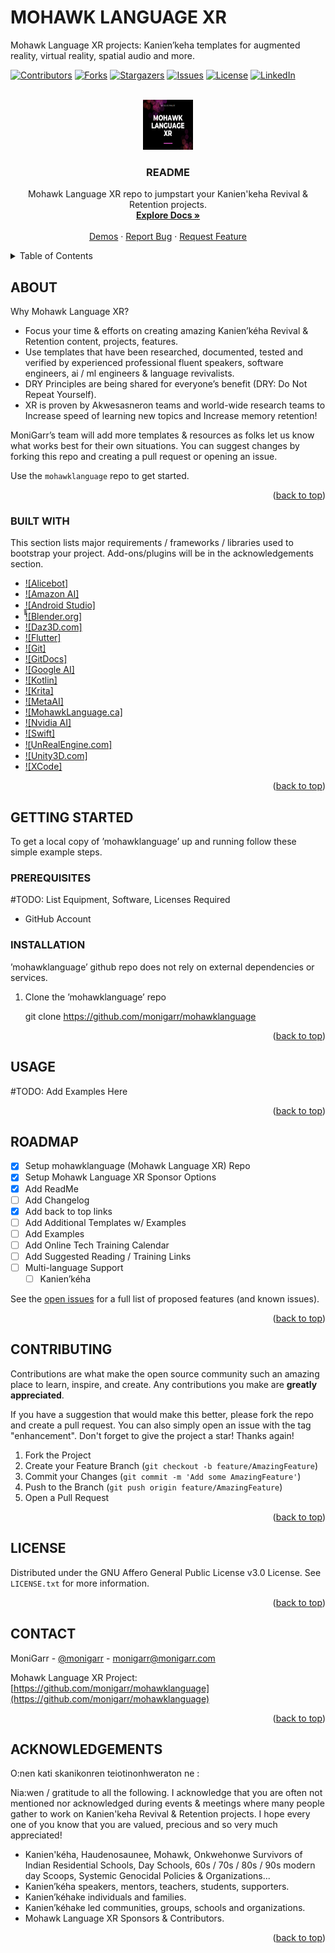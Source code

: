 # MOHAWK LANGUAGE XR
Mohawk Language XR projects: Kanien’keha templates for augmented reality, virtual reality, spatial audio and more.

<a name="readme-top"></a>

<!-- PROJECT SHIELDS -->
<!--
*** I'm using markdown "reference style" links for readability.
*** Reference links are enclosed in brackets [ ] instead of parentheses ( ).
*** See the bottom of this document for the declaration of the reference variables
*** for contributors-url, forks-url, etc. This is an optional, concise syntax you may use.
*** https://www.markdownguide.org/basic-syntax/#reference-style-links
-->
[![Contributors][contributors-shield]][contributors-url]
[![Forks][forks-shield]][forks-url]
[![Stargazers][stars-shield]][stars-url]
[![Issues][issues-shield]][issues-url]
[![License][license-shield]][license-url]
[![LinkedIn][linkedin-shield]][linkedin-url]



<!-- PROJECT LOGO -->
<br />
<div align="center">
  <a href="https://github.com/monigarr/mohawklanguage">
    <img src="Screenshot 2022-08-18 020221.png" alt="Logo" width="80" height="80">
  </a>

  <h3 align="center">README</h3>

  <p align="center">
    Mohawk Language XR repo to jumpstart your Kanien'keha Revival & Retention projects.
    <br />
    <a href="https://github.com/monigarr/mohawklanguage"><strong>Explore Docs »</strong></a>
    <br />
    <br />
    <a href="https://github.com/monigarr/mohawklanguage">Demos</a>
    ·
    <a href="https://github.com/monigarr/mohawklanguage/issues">Report Bug</a>
    ·
    <a href="https://github.com/monigarr/mohawklanguage/issues">Request Feature</a>
  </p>
</div>



<!-- TABLE OF CONTENTS -->
<details>
  <summary>Table of Contents</summary>
  <ol>
    <li>
      <a href="#about-the-project">About The Project</a>
      <ul>
        <li><a href="#built-with">Built With</a></li>
      </ul>
    </li>
    <li>
      <a href="#getting-started">Getting Started</a>
      <ul>
        <li><a href="#prerequisites">Prerequisites</a></li>
        <li><a href="#installation">Installation</a></li>
      </ul>
    </li>
    <li><a href="#usage">Usage</a></li>
    <li><a href="#roadmap">Roadmap</a></li>
    <li><a href="#contributing">Contributing</a></li>
    <li><a href="#license">License</a></li>
    <li><a href="#contact">Contact</a></li>
    <li><a href="#acknowledgments">Acknowledgments</a></li>
  </ol>
</details>



<!-- ABOUT THE PROJECT -->
## ABOUT

<!-- TODO: Update image [![Product Name Screen Shot][product-screenshot]](Screenshot 2022-08-18 020221.png)-->


Why Mohawk Language XR?
* Focus your time & efforts on creating amazing Kanien’kéha Revival & Retention content, projects, features.
* Use templates that have been researched, documented, tested and verified by experienced professional fluent speakers, software engineers, ai / ml engineers & language revivalists.
* DRY Principles are being shared for everyone’s benefit (DRY: Do Not Repeat Yourself).
* XR is proven by Akwesasneron teams and world-wide research teams to Increase speed of learning new topics and Increase memory retention! 

MoniGarr’s team will add more templates & resources as folks let us know what works best for their own situations. You can suggest changes by forking this repo and creating a pull request or opening an issue.

Use the `mohawklanguage` repo to get started.

<p align="right">(<a href="#readme-top">back to top</a>)</p>



### BUILT WITH

This section lists major requirements / frameworks / libraries used to bootstrap your project. Add-ons/plugins will be in the acknowledgements section.

* [![Alicebot]][Alicebot-url]
* [![Amazon AI]][AmazonAI-url]
* ̱̱̱̱̱[![Android Studio]][AndroidStudio-url]
* [![Blender.org]][Blender-url]
* [![Daz3D.com]][Daz-url]
* [![Flutter]][Flutter-url]
* [![Git]][Git-url]
* [![GitDocs]][GitDocs-url]
* [![Google AI]][GoogleAI-url]
* [![Kotlin]][Kotlin-url]
* [![Krita]][Krita-url]
* [![MetaAI]][MetaAI-url]
* [![MohawkLanguage.ca]][MohawkLanguage-url]
* [![Nvidia AI]][NvidiaAI-url]
* [![Swift]][Swift-url]
* [![̱UnRealEngine.com]][UE-url]
* [![Unity3D.com]][Unity-url]
* [![XCode]][Xcode-url]


<p align="right">(<a href="#readme-top">back to top</a>)</p>



<!-- GETTING STARTED -->
## GETTING STARTED

To get a local copy of ’mohawklanguage’ up and running follow these simple example steps.

### PREREQUISITES

#TODO: List Equipment, Software, Licenses Required
* GitHub Account

### INSTALLATION

’mohawklanguage’ github repo does not rely on external dependencies or services.

1. Clone the ’mohawklanguage’ repo
   
   git clone https://github.com/monigarr/mohawklanguage 


<p align="right">(<a href="#readme-top">back to top</a>)</p>



<!-- USAGE EXAMPLES -->
## USAGE

#TODO: Add Examples Here

<p align="right">(<a href="#readme-top">back to top</a>)</p>



<!-- ROADMAP -->
## ROADMAP

- [x] Setup mohawklanguage (Mohawk Language XR) Repo
- [x] Setup Mohawk Language XR Sponsor Options
- [x] Add ReadMe
- [ ] Add Changelog
- [x] Add back to top links
- [ ] Add Additional Templates w/ Examples
- [ ] Add Examples
- [ ] Add Online Tech Training Calendar 
- [ ] Add Suggested Reading / Training Links
- [ ] Multi-language Support
    - [ ] Kanien’kéha

See the [open issues](https://github.com/monigarr/mohawklanguage/issues) for a full list of proposed features (and known issues).

<p align="right">(<a href="#readme-top">back to top</a>)</p>



<!-- CONTRIBUTING -->
## CONTRIBUTING

Contributions are what make the open source community such an amazing place to learn, inspire, and create. Any contributions you make are **greatly appreciated**.

If you have a suggestion that would make this better, please fork the repo and create a pull request. You can also simply open an issue with the tag "enhancement".
Don't forget to give the project a star! Thanks again!

1. Fork the Project
2. Create your Feature Branch (`git checkout -b feature/AmazingFeature`)
3. Commit your Changes (`git commit -m 'Add some AmazingFeature'`)
4. Push to the Branch (`git push origin feature/AmazingFeature`)
5. Open a Pull Request

<p align="right">(<a href="#readme-top">back to top</a>)</p>



<!-- LICENSE -->
## LICENSE

Distributed under the GNU Affero General Public License v3.0 License. See `LICENSE.txt` for more information.

<p align="right">(<a href="#readme-top">back to top</a>)</p>



<!-- CONTACT -->
## CONTACT

MoniGarr - [@monigarr](https://twitter.com/monigarr) - monigarr@monigarr.com

Mohawk Language XR Project: [https://github.com/monigarr/mohawklanguage](https://github.com/monigarr/mohawklanguage)

<p align="right">(<a href="#readme-top">back to top</a>)</p>



<!-- ACKNOWLEDGMENTS -->
## ACKNOWLEDGEMENTS
O:nen kati skanikonren teiotinonhweraton ne : 

Nia:wen / gratitude to all the following. I acknowledge that you are often not mentioned nor acknowledged during events & meetings where many people gather to work on Kanien'keha Revival & Retention projects. 
I hope every one of you know that you are valued, precious and so very much appreciated! 

* Kanien'kéha, Haudenosaunee, Mohawk, Onkwehonwe Survivors of Indian Residential Schools, Day Schools, 60s / 70s / 80s / 90s modern day Scoops, Systemic Genocidal Policies & Organizations...
* Kanien’kéha speakers, mentors, teachers, students, supporters.
* Kanien’kéhake individuals and families.
* Kanien’kéhake led communities, groups, schools and organizations.
* Mohawk Language XR Sponsors & Contributors.


<p align="right">(<a href="#readme-top">back to top</a>)</p>



<!-- MARKDOWN LINKS & IMAGES -->
<!-- https://www.markdownguide.org/basic-syntax/#reference-style-links -->
[contributors-shield]: https://img.shields.io/github/contributors/monigarr/mohawklanguage.svg?style=for-the-badge
[contributors-url]: https://github.com/monigarr/mohawklanguage/graphs/contributors
[forks-shield]: https://img.shields.io/github/forks/monigarr/mohawklanguage.svg?style=for-the-badge
[forks-url]: https://github.com/monigarr/mohawklanguage/network/members
[stars-shield]: https://img.shields.io/github/stars/monigarr/mohawklanguage.svg?style=for-the-badge
[stars-url]: https://github.com/monigarr/mohawklanguage/stargazers
[issues-shield]: https://img.shields.io/github/issues/monigarr/mohawklanguage.svg?style=for-the-badge
[issues-url]: https://github.com/monigarr/mohawklanguage/issues
[license-shield]: https://img.shields.io/github/license/monigarr/mohawklanguage.svg?style=for-the-badge
[license-url]: https://github.com/monigarr/mohawklanguage/blob/master/LICENSE.txt
[linkedin-shield]: https://img.shields.io/badge/-LinkedIn-black.svg?style=for-the-badge&logo=linkedin&colorB=555
[linkedin-url]: https://linkedin.com/in/monigarr
[Alicebot-url]: https://www.alicebot.org
[AmazonAI-url]: https://aws.amazon.com/ai/
[AndroidStudio-url]: https://developer.android.com/studio
[Blender-url]: https://www.blender.org
[Daz-url]: https://www.daz3d.com
[Flutter-url]: https://flutter.dev/
[Git-url]: https://git-scm.com/
[GitDocs-url]: https://docs.github.com/en
[GoogleAI-url]: https://ai.google/
[Kotlin-url]: https://kotlinlang.org/
[Krita-url]: https://krita.org
[MetaAI-url]: https://ai.facebook.com/
[NvidiaAI-url]: https://www.nvidia.com/en-us/launchpad/ai/
[MohawkLanguage-url]: https://www.mohawklanguage.ca
[Swift-url]: https://www.swift.org/
[UE-url]: https://www.unrealengine.com
[Unity-url]: https://www.unity3d.com
[Xcode-url]: https://developer.apple.com/xcode/
